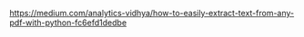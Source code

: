 https://medium.com/analytics-vidhya/how-to-easily-extract-text-from-any-pdf-with-python-fc6efd1dedbe

